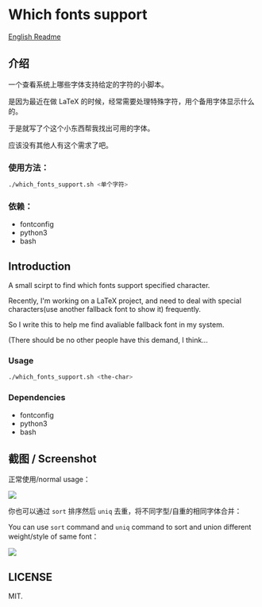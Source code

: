 # Which fonts support

[English Readme](#introduction)

## 介绍

一个查看系统上哪些字体支持给定的字符的小脚本。

是因为最近在做 LaTeX 的时候，经常需要处理特殊字符，用个备用字体显示什么的。

于是就写了个这个小东西帮我找出可用的字体。

应该没有其他人有这个需求了吧。

### 使用方法：

```bash
./which_fonts_support.sh <单个字符>
```

### 依赖：

* fontconfig
* python3
* bash

## Introduction

A small scirpt to find which fonts support specified character.

Recently, I'm working on a LaTeX project, and need to deal with special characters(use another fallback font to show it) frequently.

So I write this to help me find avaliable fallback font in my system.

(There should be no other people have this demand, I think...

### Usage

```bash
./which_fonts_support.sh <the-char>
```

### Dependencies

* fontconfig
* python3
* bash

## 截图 / Screenshot

正常使用/normal usage：

![][screen-shot-normal]

你也可以通过 `sort` 排序然后 `uniq` 去重，将不同字型/自重的相同字体合并：

You can use `sort` command and `uniq` command to sort and union different weight/style of same font：

![][screen-shot-sort-uniq]

## LICENSE

MIT.

[screen-shot-normal]: http://rikka-10066868.image.myqcloud.com/5da3375e-953c-4f63-9afb-ab42177b0fae.png
[screen-shot-sort-uniq]: http://rikka-10066868.image.myqcloud.com/d1738c23-97a8-4167-8daf-7b48a7baecbd.png
